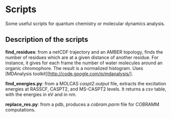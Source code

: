Scripts
======

Some useful scripts for quantum chemistry or molecular dynamics analysis.

## Description of the scripts

**find_residues**: from a netCDF trajectory and an AMBER topology, finds the number of
residues which are at a given distance of another residue. For instance, it gives for 
each frame the number of water molecules around an organic chromophore. The result is a
normalized histogram. Uses [MDAnalysis toolkit][http://code.google.com/p/mdanalysis/].

**find_energies.py**: from a MOLCAS *caspt2.output* file, extracts the excitation energies
at RASSCF, CASPT2, and MS-CASPT2 levels. It returns a *csv* table, with the energies in eV 
and in nm.

**replace_res.py**: from a pdb, produces a *cobram.parm* file for COBRAMM computations.

